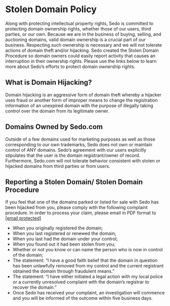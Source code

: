 Stolen Domain Policy
====================

Along with protecting intellectual property rights, Sedo is committed to protecting domain ownership rights, whether those of our users, third parties, or our own. Because we are in the business of buying, selling, and auctioning domains, valid domain ownership is a crucial part of our business. Respecting such ownership is necessary and we will not tolerate actions of domain theft and/or hijacking. Sedo created the Stolen Domain Procedure so domain owners could easily report activity that causes an interruption in their ownership rights. Please use the links below to learn more about Sedo’s efforts to protect domain ownership rights.

What is Domain Hijacking?
-------------------------

Domain hijacking is an aggressive form of domain theft whereby a hijacker uses fraud or another form of improper means to change the registration information of an unexpired domain with the purpose of illegally taking control over the domain from its legitimate owner.

Domains Owned by Sedo.com
-------------------------

Outside of a few domains used for marketing purposes as well as those corresponding to our own trademarks, Sedo does not own or maintain control of ANY domains. Sedo’s agreement with our users explicitly stipulates that the user is the domain registrant/owner of record. Furthermore, Sedo.com will not tolerate behavior consistent with stolen or hijacked domains from third parties or from users.

Reporting a Stolen Domain/ Stolen Domain Procedure
--------------------------------------------------

If you feel that one of the domains parked or listed for sale with Sedo has been hijacked from you, please comply with the following complaint procedure. In order to process your claim, please email in PDF format to [\[email protected\]](https://sedo.com/cdn-cgi/l/email-protection)

* When you originally registered the domain;
* When you last registered or renewed the domain;
* When you last had the domain under your control;
* When you found out it had been stolen from you;
* Whether or not you know or can name the person who is now in control of the domain;
* The statement: “I have a good faith belief that the domain in question has been unlawfully removed from my control and the current registrant obtained the domain through fraudulent means.”
* The statement: “I have either initiated a legal action with my local police or a currently unresolved complaint with the domain’s registrar to recover the domain.”
* Once Sedo has received your complaint, an investigation will commence and you will be informed of the outcome within five business days.